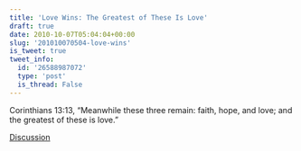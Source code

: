 ```yaml
---
title: 'Love Wins: The Greatest of These Is Love'
draft: true
date: 2010-10-07T05:04:04+00:00
slug: '201010070504-love-wins'
is_tweet: true
tweet_info:
  id: '26588987072'
  type: 'post'
  is_thread: False
---
```




Corinthians 13:13, “Meanwhile these three remain: faith, hope, and love; and the greatest of these is love.”

[Discussion](https://x.com/sytelus/status/26588987072)
